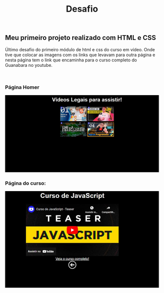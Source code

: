 <h1 align="center"> Desafio </h1>
<br>
<h2>Meu primeiro projeto realizado com HTML e CSS</h2>
<p>Último desafio do primeiro módulo de html e css do curso em vídeo. Onde tive que colocar as imagens com os links que levavam para outra página e nesta página tem o link que encaminha para o curso completo do Guanabara no youtube.</p>
<br>
<h3> Página Homer </h2>
<img src="https://github.com/RafaelSPro/desafio-final/blob/main/imagens/tela.JPG?raw=true"/>
<br>
<h3> Página do curso: </h3>
<img src="https://github.com/RafaelSPro/desafio-final/blob/main/imagens/curso.JPG?raw=true"/>
 
